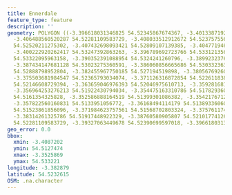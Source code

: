 ```yaml
---
title: Ennerdale
feature_type: feature
description: ''
geometry: POLYGON ((-3.396618031346825 54.52345867674367, -3.401338719212402 54.52335904958024,
  -3.406488560520287 54.52281109583729, -3.408033512912672 54.52375755677492, -3.408720158420348
  54.52520211275302, -3.407432698093421 54.52809107139385, -3.404771946750963 54.53078060775296,
  -3.400222920262417 54.53247392863263, -3.396789692723766 54.53312135628813, -3.391554020727455
  54.53322095963158, -3.390352391088954 54.5324241260796, -3.389923237646645 54.53132845454765,
  -3.387434147681128 54.53023275360591, -3.386060856665686 54.53033236399784, -3.382799290504068
  54.52888798952804, -3.382455967750185 54.527194519898, -3.380567692604008 54.52495305502342,
  -3.375503681984547 54.52365793034074, -3.371126316872854 54.52261183810793, -3.367178105203469
  54.52146608729394, -3.363659046976393 54.52046975610713, -3.359281681864789 54.51937376372584,
  -3.356964253276213 54.51922430794034, -3.354475163310786 54.51782936090029, -3.35318770298377
  54.5161354325828, -3.352586888164519 54.51399301086382, -3.354217671245329 54.51274736518243,
  -3.357822560160831 54.5133951056772, -3.36168494114179 54.51389336060749, -3.366062306253483
  54.51523861856096, -3.371984623757561 54.51568702803324, -3.375761174050004 54.51673329765801,
  -3.38314261325786 54.51917448922329, -3.38760580905807 54.5210177412681, -3.389665745581188
  54.52281109583729, -3.39327063449678 54.52390699597018, -3.396618031346825 54.52345867674367))
geo_error: 0.0
bbox:
  xmin: -3.4087202
  ymin: 54.5127474
  xmax: -3.3525869
  ymax: 54.533221
longitude: -3.382879
latitude: 54.5232615
OSM: .na.character
---
```

